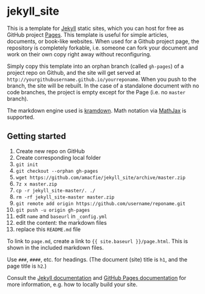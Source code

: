 jekyll_site
===========

This is a template for 
[Jekyll](http://jekyllrb.com/docs/home/)
static sites, which you can host for free as GitHub project 
[Pages](https://help.github.com/categories/20/articles).
This template is useful for simple articles, documents, or book-like websites.
When used for a Github project page, the repository is completely forkable, i.e.
someone can fork your document and work on their own copy right away without
reconfiguring.

Simply copy this template into an orphan branch (called `gh-pages`) of a 
project repo on Github, and the site will get served at 
`http://yourgithubusername.github.io/yourreponame`.
When you push to the branch, the site will be rebuilt.
In the case of a standalone document with no code branches, the project is empty
except for the Page (i.e. no `master` branch).

The markdown engine used is [kramdown](http://kramdown.gettalong.org/).
Math notation via [MathJax](http://www.mathjax.org/) is supported.

## Getting started
1. Create new repo on GitHub
1. Create corresponding local folder
1. `git init`
1. `git checkout --orphan gh-pages`
1. `wget https://github.com/amacfie/jekyll_site/archive/master.zip`
1. `7z x master.zip`
1. `cp -r jekyll_site-master/. ./`
1. `rm -rf jekyll_site-master master.zip`
1. `git remote add origin https://github.com/username/reponame.git`
1. `git push -u origin gh-pages`
1. edit `name` and `baseurl` in `_config.yml`
1. edit the content: the markdown files
1. replace this `README.md` file

To link to `page.md`, create a link to `{{ site.baseurl }}/page.html`.
This is shown in the included markdown files.

Use `###`, `####`, etc. for headings. 
(The document (site) title is `h1`, and the page title is `h2`.)

Consult the 
[Jekyll documentation](http://jekyllrb.com/docs/home/) 
and
[GitHub Pages documentation](https://help.github.com/categories/20/articles)
for more information, e.g. how to locally build your site.
